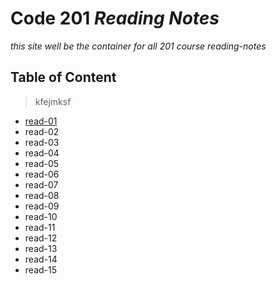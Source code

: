 # Code 201 *Reading Notes*
*this site well be the container for all 201 course reading-notes*
## Table of Content
> kfejmksf
* [read-01](https://motasemalsqoor.github.io/reading-notes/class-01)
* read-02
* read-03
* read-04
* read-05
* read-06
* read-07
* read-08
* read-09
* read-10
* read-11
* read-12
* read-13
* read-14
* read-15
